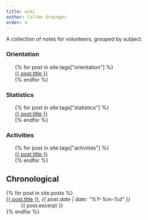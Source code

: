 ```yaml
---
title: wiki 
author: Colton Grainger
order: 4
---
```


A collection of notes for volunteers, grouped by subject.

### Orientation 
<ul>
{% for post in site.tags["orientation"] %}
      <dt>
	<a href="{{ post.url }}">{{ post.title }}</a> 
      </dt>
{% endfor %}
</ul>

### Statistics 
<ul>
{% for post in site.tags["statistics"] %}
      <dt>
	<a href="{{ post.url }}">{{ post.title }}</a> 
      </dt>
{% endfor %}
</ul>

### Activities 
<ul>
{% for post in site.tags["activities"] %}
      <dt>
	<a href="{{ post.url }}">{{ post.title }}</a> 
      </dt>
{% endfor %}
</ul>

## Chronological
<dl>
  {% for post in site.posts %}
      <dt>
	<a href="{{ post.url }}">{{ post.title }}</a>, <i>{{ post.date | date: "%Y-%m-%d" }}</i>
      </dt>
      <dd>
	{{ post.excerpt }}
      </dd>
  {% endfor %}
</dl>
